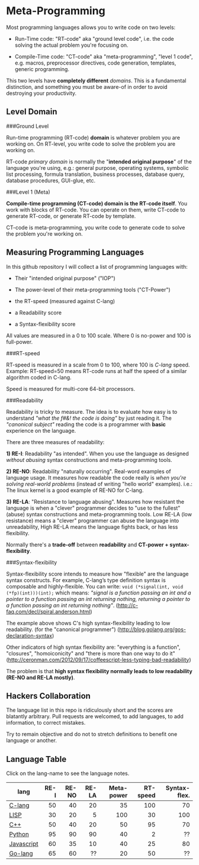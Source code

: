 Meta-Programming
================

Most programming languages allows you to write code on two levels: 

* Run-Time code: "RT-code" aka "ground level code", i.e. the code solving the actual problem you're focusing on.

* Compile-Time code: "CT-code" aka "meta-programming", "level 1 code", e.g. macros, preprocessor directives, code generation, templates, generic programming.

This two levels have **completely different** *domains*. This is a fundamental distinction, and something you must be aware-of in order to avoid destroying your productivity.

Level Domain
------------

###Ground Level

Run-time programming (RT-code) **domain** is whatever problem you are working on. On RT-level, you write code to solve the problem you are working on. 

RT-code *primary domain* is normally the "**intended original purpose**" of the language you're using, e.g.: general purpose, operating systems, symbolic list processing, formula translation, business processes, database query, database procedures, GUI-glue, etc.

###Level 1 (Meta)

**Compile-time programming (CT-code) domain is the RT-code itself**. You work with blocks of RT-code. You can operate on them, write CT-code to generate RT-code, or generate RT-code by template. 

CT-code is meta-programming, you write code to generate code to solve the problem you're working on.  

Measuring Programming Languages
--------
In this github repository I will collect a list of programming languages with:

* Their "intended original purpose" ("IOP")

* The power-level of their meta-programming tools ("CT-Power")

* the RT-speed (measured against C-lang)

* a Readability score

* a Syntax-flexibility score


All values are measured in a 0 to 100 scale. Where 0 is no-power and 100 is full-power.

###RT-speed

RT-speed is measured in a scale from 0 to 100, where 100 is *C-lang* speed. Example: RT-speed=50 means RT-code runs at half the speed of a similar algorithm coded in C-lang.

Speed is measured for multi-core 64-bit processors.

###Readability

Readability is tricky to measure. The idea is to evaluate how easy is to understand *"what the f#&! the code is doing"* by just reading it. The *"canonical subject"* reading the code is a programmer with **basic** experience on the language.

There are three measures of readability: 

 **1) RE-I**: Readability "as intended". When you use the language as designed *without abusing* syntax constructions and meta-programming tools.

 **2) RE-NO**: Readability "naturally occurring". Real-word examples of language usage. It measures how readable the code really is *when you're solving real-world problems* (instead of writing "hello world" examples). i.e.: The linux kernel is a good example of RE-NO for C-lang.
   
 **3) RE-LA**: "Resistance to language abusing". Measures how resistant the language is when a "clever" programmer decides to "use to the fullest" (abuse) syntax constructions and meta-programming tools. Low RE-LA (low resistance) means a "clever" programmer can abuse the language into unreadability, High RE-LA means the language fights back, or has less flexibility. 

Normally there's a **trade-off** between **readability** and **CT-power + syntax-flexibility**.

###Syntax-flexibility

Syntax-flexibility score intends to measure how "flexible" are the language syntax constructs. 
For example, C-lang’s type definition syntax is composable and highly-flexible. You can write: `void (*signal(int, void (*fp)(int)))(int);` which means: *"signal is a function passing an int and a pointer to a function passing an int returning nothing, returning a pointer to a function passing an int returning nothing"*. (http://c-faq.com/decl/spiral.anderson.html)

The example above shows C's high syntax-flexibility leading to low readability. (for the "canonical programmer") (http://blog.golang.org/gos-declaration-syntax)

Other indicators of high syntax flexibility are: "everything is a function", "closures", "homoiconicity" and "there is more than one way to do it" (http://ceronman.com/2012/09/17/coffeescript-less-typing-bad-readability)
 
The problem is that **high syntax flexibility normally leads to low readability (RE-NO and RE-LA mostly)**.


Hackers Collaboration
-----------
The language list in this repo is ridiculously short and the scores are blatantly arbitrary.
Pull requests are welcomed, to add languages, to add information, to correct mistakes. 

Try to remain objective and do not to stretch definitions to benefit one language or another.

Language Table
---------------

Click on the lang-name to see the language notes.
 
|lang                    |RE-I |RE-NO|RE-LA|Meta-power|RT-speed|Syntax-flex.| 
|---------------------   |----:|----:|----:|---------:|-------:|--------:|
|[C-lang](lang/C.md)     |  50 |  40 |  20 |       35 |    100 |  70 |
|[LISP](lang/lisp.md)    |  30 |  20 |   5 |      100 |     30 | 100 |
|[C++](lang/CPP.md)      |  50 |  40 |  20 |       50 |     95 |  70 |
|[Python](lang/python.md)|  95 |  90 |  90 |       40 |      2 |  ?? |
|[Javascript](lang/js.md)|  60 |  35 |  10 |       40 |     25 |  80 |
|[Go-lang](lang/go.md)   |  65 |  60 |  ?? |       20 |     50 |  ?? |

